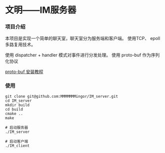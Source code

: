 # 文明——IM服务器
### 项目介绍

本项目是实现一个简单的聊天室，聊天室分为服务端和客户端。
使用TCP、 epoll多路复用技术。

使用 dispatcher + handler 模式对事件进行分发处理。
使用 proto-buf 作为序列化协议

[proto-buf 安装教程](https://github.com/protocolbuffers/protobuf/tree/master/src)

### 使用
```shell
git clone git@github.com:MMMMMMMingor/IM_server.git
cd IM_server
mkdir build
cd build
cmake ..
make

# 启动服务器
./IM_server 

# 启动客户端
./IM_client 

```

